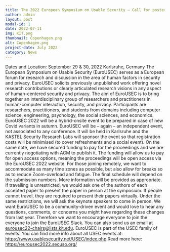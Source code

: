 ```yaml
---
title: The 2022 European Symposium on Usable Security – Call for posters
author: admin
layout: post
modal-id: 1
date: 2022-07-11
img: KIT.png
thumbnail: Copenhagen.png
alt: Copenhagen.png
project-date: July 2022
category: News
---
```


Dates and Location: September 29 & 30, 2022 Karlsruhe, Germany
The European Symposium on Usable Security (EuroUSEC) serves as a European forum for research and discussion in the area of human factors in security and privacy. EuroUSEC solicits previously unpublished work offering novel research contributions or clearly articulated research visions in any aspect of human-centered security and privacy. The aim of EuroUSEC is to bring together an interdisciplinary group of researchers and practitioners in human-computer interaction, security, and privacy. Participants are researchers, practitioners, and students from domains including computer science, engineering, psychology, the social sciences, and economics.
EuroUSEC 2022 will be a hybrid-onsite event to be prepared in case of new Covid variants in autumn. EuroUSEC will be – again – an independent event, not associated to any conference. It will be held in Karlsruhe and the KASTEL Security Research Labs will sponsor the event so that registration costs will be minimised (to cover refreshments and a social event).
On the same note, we have secured funding to pay for the proceedings and we are currently negotiating with ACM to publish it. The funding will allow us to pay for open access options, meaning the proceedings will be open access via the EuroUSEC 2022 website.
For those joining remotely, we want to accommodate as many time zones as possible, but also allow for breaks so as to reduce Zoom-overload and fatigue. The final schedule will depend on the submission numbers. More information will be provided as appropriate.
If travelling is unrestricted, we would ask one of the authors of each accepted paper to present the paper in person at the symposium. If people cannot travel, they are required to present their papers virtually. Under the same restrictions, we will ask the keynote speakers to come in person.
We want EuroUSEC to be a community-driven event and would love to hear any questions, comments, or concerns you might have regarding these changes from last year. Therefore we want to encourage everyone to join the everyone to join the EuroUSEC Slack. You can also send us an email at eurousec22-chairs@lists.kit.edu.
EuroUSEC is part of the USEC family of events. You can find more info about all USEC events at: https://www.usablesecurity.net/USEC/index.php
Read more here: https://eurousec2022.secuso.org/ 
